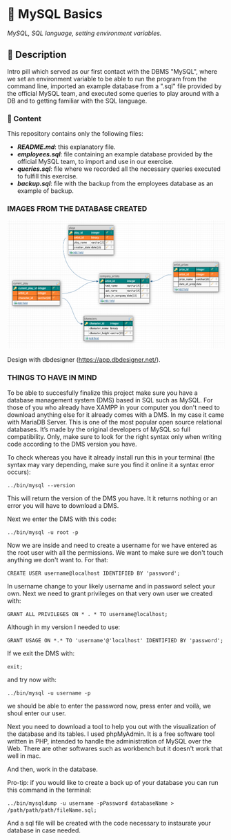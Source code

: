 # 💊 MySQL Basics

_MySQL, SQL language, setting environment variables._

## 📔 Description

Intro pill which served as our first contact with the DBMS "MySQL", where we set an environment variable to be able to run the program from the command line, imported an example database from a ".sql" file provided by the official MySQL team, and executed some queries to play around with a DB and to getting familiar with the SQL language.

### 📂 Content

This repository contains only the following files:

- **_README.md_**: this explanatory file.
- **_employees.sql_**: file containing an example database provided by the official MySQL team, to import and use in our exercise.
- **_queries.sql_**: file where we recorded all the necessary queries executed to fulfill this exercise.
- **_backup.sql_**: file with the backup from the employees database as an example of backup.

### IMAGES FROM THE DATABASE CREATED

![Screenshot](database_company.png)

Design with dbdesigner (https://app.dbdesigner.net/).

### THINGS TO HAVE IN MIND

To be able to succesfully finalize this project make sure you have a database management system (DMS) based in SQL such as MySQL. For those of you who already have XAMPP in your computer you don't need to download anything else for it already comes with a DMS. In my case it came with MariaDB Server. This is one of the most popular open source relational databases. It’s made by the original developers of MySQL so full compatibility.
Only, make sure to look for the right syntax only when writing code according to the DMS version you have.

To check whereas you have it already install run this in your terminal (the syntax may vary depending, make sure you find it online it a syntax error occurs):

```
../bin/mysql --version
```

This will return the version of the DMS you have. It it returns nothing or an error you will have to download a DMS.

Next we enter the DMS with this code:

```
../bin/mysql -u root -p
```

Now we are inside and need to create a username for we have entered as the root user with all the permissions. We want to make sure we don't touch anything we don't want to. For that:

```
CREATE USER username@localhost IDENTIFIED BY 'password';
```

In username change to your likely username and in password select your own.
Next we need to grant privileges on that very own user we created with:

```
GRANT ALL PRIVILEGES ON * . * TO username@localhost;
```

Although in my version I needed to use:

```
GRANT USAGE ON *.* TO 'username'@'localhost' IDENTIFIED BY 'password';
```

If we exit the DMS with:

```
exit;
```

and try now with:

```
../bin/mysql -u username -p
```

we should be able to enter the password now, press enter and voilà, we shoul enter our user.

Next you need to download a tool to help you out with the visualization of the database and its tables. I used phpMyAdmin.
It is a free software tool written in PHP, intended to handle the administration of MySQL over the Web. There are other softwares such as workbench but it doesn't work that well in mac.

And then, work in the database.

Pro-tip: if you would like to create a back up of your database you can run this command in the terminal:

```
../bin/mysqldump -u username -pPassword databaseName > /path/path/path/fileName.sql;
```

And a sql file will be created with the code necessary to instaurate your database in case needed.
